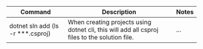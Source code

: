 

| Command                            | Description                                                                                   | Notes |
| ---------------------------------- | --------------------------------------------------------------------------------------------- | ----- |
| dotnet sln add (ls -r **\*.csproj) | When creating projects using dotnet cli, this will add all csproj files to the solution file. | ...   |
